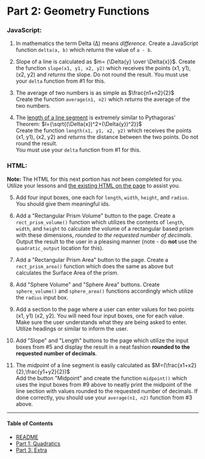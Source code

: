 # Part 2: Geometry Functions

### JavaScript:

1. In mathematics the term Delta (∆) means _difference_. Create a JavaScript function `delta(a, b)` which _returns_ the value of `a - b`.  

2. Slope of a line is calculated as $m= {\Delta{y} \over \Delta{x}}$. Create the function `slope(x1, y1, x2, y2)` which receives the points (x1, y1), (x2, y2) and _returns_ the slope. Do not round the result.
You must use your `delta` function from #1 for this.

3. The average of two numbers is as simple as $\frac{n1+n2}{2}$  
Create the function `average(n1, n2)` which _returns_ the average of the two numbers.

4. The [length of a line segment](https://study.com/skill/learn/how-to-use-the-distance-formula-given-the-graph-of-a-line-segment-to-determine-its-length-explanation.html) is extremely similar to Pythagoras' Theorem:  $l={\sqrt{(\Delta{x})^2+(\Delta{y})^2}}$  
Create the function `length(x1, y1, x2, y2)` which receives the points (x1, y1), (x2, y2) and _returns_ the distance between the two points. Do not round the result.  
You must use your `delta` function from #1 for this.

### HTML:

**Note:** The HTML for this next portion has _not_ been completed for you. Utilize your lessons and [the existing HTML on the page](../index.html) to assist you.

5. Add four input boxes, one each for `length`, `width`, `height`, and `radius`. You should give them meaningful ids.  

6. Add a "Rectangular Prism Volume" button to the page. Create a `rect_prism_volume()` function which utilizes the contents of `length`, `width`, and `height` to calculate the volume of a rectangular based prism with these dimensions, _rounded to the requested number of decimals_. Output the result to the user in a pleasing manner (note - do **not** use the `quadratic_output` location for this).

7. Add a "Rectangular Prism Area" button to the page. Create a `rect_prism_area()` function which does the same as above but calculates the Surface Area of the prism.

8. Add "Sphere Volume" and "Sphere Area" buttons. Create `sphere_volume()` and `sphere_area()` functions accordingly which utilize the `radius` input box.

9. Add a section to the page where a user can enter values for two points (x1, y1) (x2, y2). You will need four input boxes, one for each value. Make sure the user understands what they are being asked to enter. Utilize headings or similar to inform the user.

10. Add "Slope" and "Length" buttons to the page which utilize the input boxes from #5 and display the result in a neat fashion **rounded to the requested number of decimals**.

11. The _midpoint_ of a line segment is easily calculated as $M=(\frac{x1+x2}{2},\frac{y1+y2}{2})$  
Add the button "Midpoint" and create the function `midpoint()` which uses the input boxes from #9 above to neatly print the midpoint of the line section with values rounded to the requested number of decimals. If done correctly, you should use your `average(n1, n2)` function from #3 above.

---

#### Table of Contents
- [README](../README.md)
- [Part 1: Quadratics](./PART1.md)  
- [Part 3: Extra](./PART3.md)